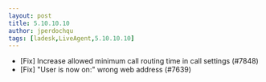 ```yaml
---
layout: post
title: 5.10.10.10
author: jperdochqu
tags: [ladesk,LiveAgent,5.10.10.10]
---
```


- [Fix] Increase allowed minimum call routing time in call settings (#7848)
- [Fix] "User is now on:" wrong web address (#7639)
